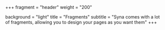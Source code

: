+++
fragment = "header"
weight = "200"

background = "light"
title = "Fragments"
subtitle = "Syna comes with a lot of fragments, allowing you to design your pages as you want them"
+++
